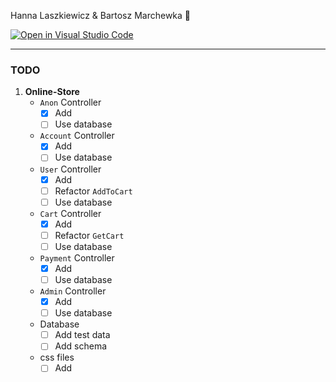Hanna Laszkiewicz & Bartosz Marchewka 🥕


[![Open in Visual Studio Code](https://classroom.github.com/assets/open-in-vscode-2e0aaae1b6195c2367325f4f02e2d04e9abb55f0b24a779b69b11b9e10269abc.svg)](https://classroom.github.com/online_ide?assignment_repo_id=19679156&assignment_repo_type=AssignmentRepo)

---

### TODO

1. **Online-Store**
    * `Anon` Controller
        - [x] Add 
        - [ ] Use database
    * `Account` Controller
        - [x] Add 
        - [ ] Use database
    * `User` Controller
        - [x] Add 
        - [ ] Refactor `AddToCart`
        - [ ] Use database
    * `Cart` Controller
        - [x] Add 
        - [ ] Refactor `GetCart`
        - [ ] Use database
    * `Payment` Controller
        - [x] Add 
        - [ ] Use database
    * `Admin` Controller
        - [x] Add 
        - [ ] Use database
    * Database 
        - [ ] Add test data
        - [ ] Add schema
    * css files
        - [ ] Add
